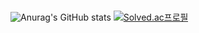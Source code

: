 #

![Anurag's GitHub stats](https://github-readme-stats.vercel.app/api?username=gyowoo1113&count_private=true&show_icons=true&theme=dark)
[![Solved.ac프로필](http://mazassumnida.wtf/api/v2/generate_badge?boj=yereube)](https://solved.ac/yereube)

<!--
**gyowoo1113/gyowoo1113** is a ✨ _special_ ✨ repository because its `README.md` (this file) appears on your GitHub profile.

Here are some ideas to get you started:

- 🔭 I’m currently working on ...
- 🌱 I’m currently learning ...
- 👯 I’m looking to collaborate on ...
- 🤔 I’m looking for help with ...
- 💬 Ask me about ...
- 📫 How to reach me: ...
- 😄 Pronouns: ...
- ⚡ Fun fact: ...
-->

